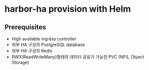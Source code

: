 # harbor-ha provision with Helm

## Prerequisites
- High available ingress controller
- 외부 HA 구성의 PostgreSQL database
- 외부 HA 구성의 Redis
- RWX(ReadWriteMany)형태의 데이터 공유가 가능한 PVC (NFS, Object Storage)

